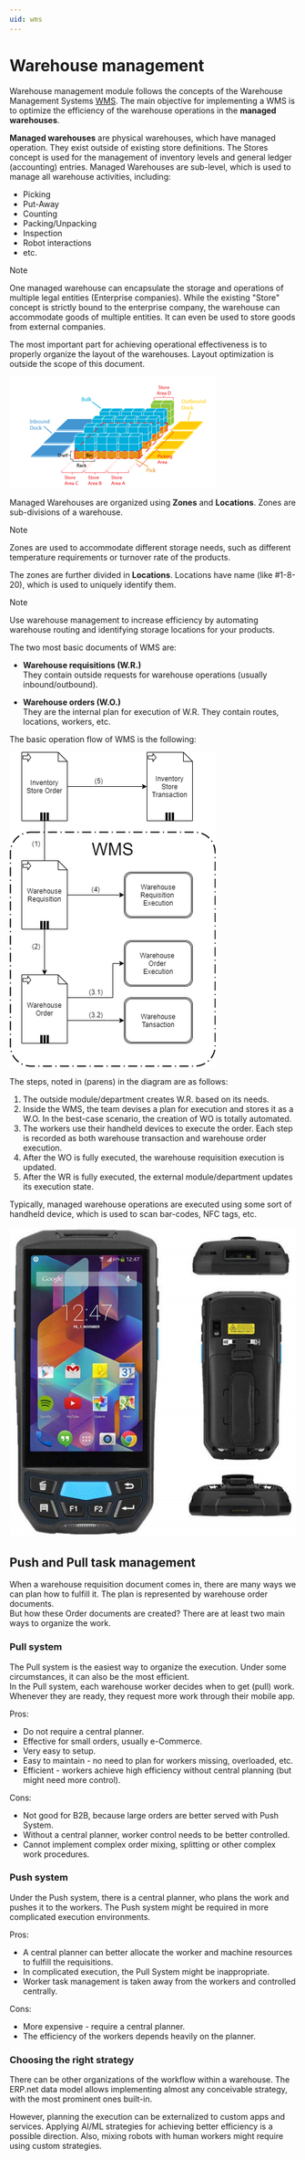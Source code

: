 ```yaml
---
uid: wms
---
```


# Warehouse management

Warehouse management module follows the concepts of the Warehouse Management Systems [WMS](https://en.wikipedia.org/wiki/Warehouse_management_system). The main objective for implementing a WMS is to optimize the efficiency of the warehouse operations in the **managed warehouses**.

**Managed warehouses** are physical warehouses, which have managed operation. They exist outside of existing store definitions. The Stores concept is used for the management of inventory levels and general ledger (accounting) entries. Managed Warehouses are sub-level, which is used to manage all warehouse activities, including:

- Picking
- Put-Away
- Counting
- Packing/Unpacking
- Inspection
- Robot interactions
- etc.

> [!NOTE]
> One managed warehouse can encapsulate the storage and operations of multiple legal entities (Enterprise companies). While the existing "Store" concept is strictly bound to the enterprise company, the warehouse can accommodate goods of multiple entities. It can even be used to store goods from external companies.

The most important part for achieving operational effectiveness is to properly organize the layout of the warehouses. Layout optimization is outside the scope of this document.

![Zones](pictures/zones.png)

Managed Warehouses are organized using **Zones** and **Locations**. Zones are sub-divisions of a warehouse.

> [!NOTE]
> Zones are used to accommodate different storage needs, such as different temperature requirements or turnover rate of the products.

The zones are further divided in **Locations**. Locations have name (like #1-8-20), which is used to uniquely identify them.

> [!NOTE]
> Use warehouse management to increase efficiency by automating warehouse routing and identifying storage locations for your products.

The two most basic documents of WMS are:

- **Warehouse requisitions (W.R.)** <br>
  They contain outside requests for warehouse operations (usually inbound/outbound).

- **Warehouse orders (W.O.)** <br>
  They are the internal plan for execution of W.R. They contain routes, locations, workers, etc.

The basic operation flow of WMS is the following:

![WMS](pictures/WMS.png)

The steps, noted in (parens) in the diagram are as follows:

1. The outside module/department creates W.R. based on its needs.
2. Inside the WMS, the team devises a plan for execution and stores it as a W.O. In the best-case scenario, the creation of WO is totally automated.
3. The workers use their handheld devices to execute the order. Each step is recorded as both warehouse transaction and warehouse order execution.
4. After the WO is fully executed, the warehouse requisition execution is updated.
5. After the WR is fully executed, the external module/department updates its execution state.

Typically, managed warehouse operations are executed using some sort of handheld device, which is used to scan bar-codes, NFC tags, etc.

![Handy](pictures/handy.png)

## Push and Pull task management

When a warehouse requisition document comes in, there are many ways we can plan how to fulfill it. The plan is represented by warehouse order documents. <br>
But how these Order documents are created? There are at least two main ways to organize the work.

### Pull system

The Pull system is the easiest way to organize the execution. Under some circumstances, it can also be the most efficient.<br>
In the Pull system, each warehouse worker decides when to get (pull) work. Whenever they are ready, they request more work through their mobile app.

Pros:

- Do not require a central planner.
- Effective for small orders, usually e-Commerce.
- Very easy to setup.
- Easy to maintain - no need to plan for workers missing, overloaded, etc.
- Efficient - workers achieve high efficiency without central planning (but might need more control).

Cons:

- Not good for B2B, because large orders are better served with Push System.
- Without a central planner, worker control needs to be better controlled.
- Cannot implement complex order mixing, splitting or other complex work procedures.

### Push system

Under the Push system, there is a central planner, who plans the work and pushes it to the workers. The Push system might be required in more complicated execution environments.

Pros:

- A central planner can better allocate the worker and machine resources to fulfill the requisitions.
- In complicated execution, the Pull System might be inappropriate.
- Worker task management is taken away from the workers and controlled centrally.

Cons:

- More expensive - require a central planner.
- The efficiency of the workers depends heavily on the planner.

### Choosing the right strategy

There can be other organizations of the workflow within a warehouse. The ERP.net data model allows implementing almost any conceivable strategy, with the most prominent ones built-in.

However, planning the execution can be externalized to custom apps and services. Applying AI/ML strategies for achieving better efficiency is a possible direction.
Also, mixing robots with human workers might require using custom strategies.

